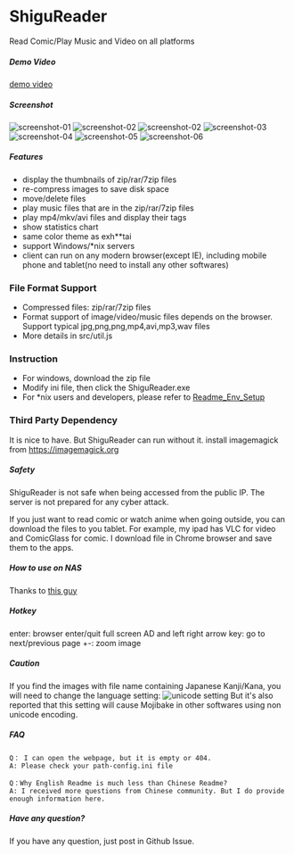 # ShiguReader

Read Comic/Play Music and Video on all platforms


##### Demo Video
[demo video](https://youtu.be/nV24b6X6eeI)  

##### Screenshot

![screenshot-01](screenshot/01.png)
![screenshot-02](screenshot/02.png)
![screenshot-02](screenshot/02.5.png)
![screenshot-03](screenshot/03.png)
![screenshot-04](screenshot/04.png)
![screenshot-05](screenshot/05.png)
![screenshot-06](screenshot/06.png)

##### Features

* display the thumbnails of zip/rar/7zip files
* re-compress images to save disk space
* move/delete files
* play music files that are in the zip/rar/7zip files
* play mp4/mkv/avi files and display their tags
* show statistics chart
* same color theme as exh**tai
* support Windows/*nix servers
* client can run on any modern browser(except IE), including mobile phone and tablet(no need to install any other softwares)


### File Format Support

* Compressed files: zip/rar/7zip files  
* Format support of image/video/music files depends on the browser. Support typical jpg,png,png,mp4,avi,mp3,wav files  
* More details in src/util.js

### Instruction

* For windows, download the zip file
* Modify ini file, then click the ShiguReader.exe
* For *nix users and developers, please refer to [Readme_Env_Setup](https://github.com/hjyssg/ShiguReader/blob/dev/Readme_Env_Setup.md)

### Third Party Dependency
It is nice to have. But ShiguReader can run without it.
install imagemagick  from https://imagemagick.org

##### Safety
ShiguReader is not safe when being accessed from the public IP. The server is not prepared for any cyber attack.

If you just want to read comic or watch anime when going outside, you can download the files to you tablet.
For example, my ipad has VLC for video and ComicGlass for comic. I download file in Chrome browser and save them to the apps.

##### How to use on NAS

Thanks to [this guy](https://github.com/hjyssg/ShiguReader/issues/90)

##### Hotkey

enter: browser enter/quit full screen
AD and left right arrow key: go to next/previous page
+-: zoom image

##### Caution
If you find the images with file name containing Japanese Kanji/Kana, you will need to change the language setting:
![unicode setting](screenshot/unicode-setting.png)
But it's also reported that this setting will cause Mojibake in other softwares using non unicode encoding.

##### FAQ
    Q： I can open the webpage, but it is empty or 404.
    A: Please check your path-config.ini file

    Q：Why English Readme is much less than Chinese Readme?
    A: I received more questions from Chinese community. But I do provide enough information here.


##### Have any question?

If you have any question, just post in Github Issue.
